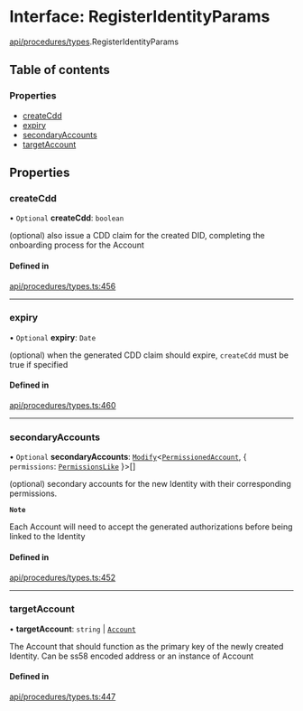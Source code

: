 # Interface: RegisterIdentityParams

[api/procedures/types](../wiki/api.procedures.types).RegisterIdentityParams

## Table of contents

### Properties

- [createCdd](../wiki/api.procedures.types.RegisterIdentityParams#createcdd)
- [expiry](../wiki/api.procedures.types.RegisterIdentityParams#expiry)
- [secondaryAccounts](../wiki/api.procedures.types.RegisterIdentityParams#secondaryaccounts)
- [targetAccount](../wiki/api.procedures.types.RegisterIdentityParams#targetaccount)

## Properties

### createCdd

• `Optional` **createCdd**: `boolean`

(optional) also issue a CDD claim for the created DID, completing the onboarding process for the Account

#### Defined in

[api/procedures/types.ts:456](https://github.com/PolymeshAssociation/polymesh-sdk/blob/079537ad/src/api/procedures/types.ts#L456)

___

### expiry

• `Optional` **expiry**: `Date`

(optional) when the generated CDD claim should expire, `createCdd` must be true if specified

#### Defined in

[api/procedures/types.ts:460](https://github.com/PolymeshAssociation/polymesh-sdk/blob/079537ad/src/api/procedures/types.ts#L460)

___

### secondaryAccounts

• `Optional` **secondaryAccounts**: [`Modify`](../wiki/types.utils#modify)<[`PermissionedAccount`](../wiki/types.PermissionedAccount), { `permissions`: [`PermissionsLike`](../wiki/types#permissionslike)  }\>[]

(optional) secondary accounts for the new Identity with their corresponding permissions.

**`Note`**

 Each Account will need to accept the generated authorizations before being linked to the Identity

#### Defined in

[api/procedures/types.ts:452](https://github.com/PolymeshAssociation/polymesh-sdk/blob/079537ad/src/api/procedures/types.ts#L452)

___

### targetAccount

• **targetAccount**: `string` \| [`Account`](../wiki/api.entities.Account.Account)

The Account that should function as the primary key of the newly created Identity. Can be ss58 encoded address or an instance of Account

#### Defined in

[api/procedures/types.ts:447](https://github.com/PolymeshAssociation/polymesh-sdk/blob/079537ad/src/api/procedures/types.ts#L447)
